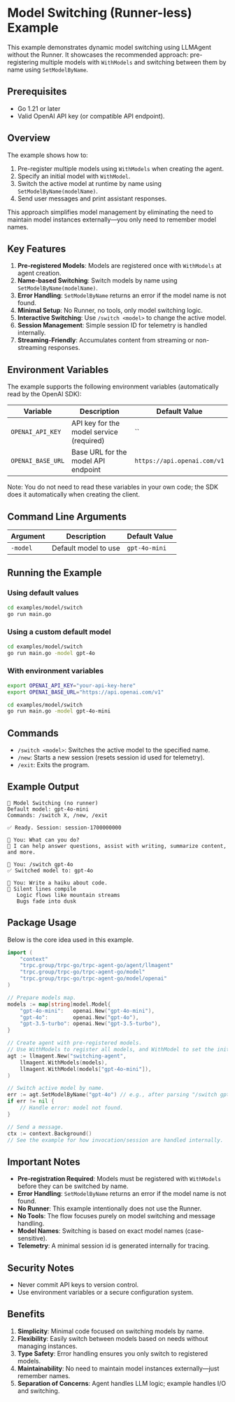 # Model Switching (Runner-less) Example

This example demonstrates dynamic model switching using LLMAgent without the Runner. It showcases the recommended approach: pre-registering multiple models with `WithModels` and switching between them by name using `SetModelByName`.

## Prerequisites

- Go 1.21 or later
- Valid OpenAI API key (or compatible API endpoint).

## Overview

The example shows how to:

1. Pre-register multiple models using `WithModels` when creating the agent.
2. Specify an initial model with `WithModel`.
3. Switch the active model at runtime by name using `SetModelByName(modelName)`.
4. Send user messages and print assistant responses.

This approach simplifies model management by eliminating the need to maintain model instances externally—you only need to remember model names.

## Key Features

1. **Pre-registered Models**: Models are registered once with `WithModels` at agent creation.
2. **Name-based Switching**: Switch models by name using `SetModelByName(modelName)`.
3. **Error Handling**: `SetModelByName` returns an error if the model name is not found.
4. **Minimal Setup**: No Runner, no tools, only model switching logic.
5. **Interactive Switching**: Use `/switch <model>` to change the active model.
6. **Session Management**: Simple session ID for telemetry is handled internally.
7. **Streaming-Friendly**: Accumulates content from streaming or non-streaming responses.

## Environment Variables

The example supports the following environment variables (automatically read by the OpenAI SDK):

| Variable          | Description                              | Default Value               |
| ----------------- | ---------------------------------------- | --------------------------- |
| `OPENAI_API_KEY`  | API key for the model service (required) | ``                          |
| `OPENAI_BASE_URL` | Base URL for the model API endpoint      | `https://api.openai.com/v1` |

Note: You do not need to read these variables in your own code; the SDK does it automatically when creating the client.

## Command Line Arguments

| Argument | Description          | Default Value |
| -------- | -------------------- | ------------- |
| `-model` | Default model to use | `gpt-4o-mini` |

## Running the Example

### Using default values

```bash
cd examples/model/switch
go run main.go
```

### Using a custom default model

```bash
cd examples/model/switch
go run main.go -model gpt-4o
```

### With environment variables

```bash
export OPENAI_API_KEY="your-api-key-here"
export OPENAI_BASE_URL="https://api.openai.com/v1"

cd examples/model/switch
go run main.go -model gpt-4o-mini
```

## Commands

- `/switch <model>`: Switches the active model to the specified name.
- `/new`: Starts a new session (resets session id used for telemetry).
- `/exit`: Exits the program.

## Example Output

```text
🚀 Model Switching (no runner)
Default model: gpt-4o-mini
Commands: /switch X, /new, /exit

✅ Ready. Session: session-1700000000

👤 You: What can you do?
🤖 I can help answer questions, assist with writing, summarize content, and more.

👤 You: /switch gpt-4o
✅ Switched model to: gpt-4o

👤 You: Write a haiku about code.
🤖 Silent lines compile
   Logic flows like mountain streams
   Bugs fade into dusk
```

## Package Usage

Below is the core idea used in this example.

```go
import (
    "context"
    "trpc.group/trpc-go/trpc-agent-go/agent/llmagent"
    "trpc.group/trpc-go/trpc-agent-go/model"
    "trpc.group/trpc-go/trpc-agent-go/model/openai"
)

// Prepare models map.
models := map[string]model.Model{
    "gpt-4o-mini":   openai.New("gpt-4o-mini"),
    "gpt-4o":        openai.New("gpt-4o"),
    "gpt-3.5-turbo": openai.New("gpt-3.5-turbo"),
}

// Create agent with pre-registered models.
// Use WithModels to register all models, and WithModel to set the initial model.
agt := llmagent.New("switching-agent",
    llmagent.WithModels(models),
    llmagent.WithModel(models["gpt-4o-mini"]),
)

// Switch active model by name.
err := agt.SetModelByName("gpt-4o") // e.g., after parsing "/switch gpt-4o"
if err != nil {
    // Handle error: model not found.
}

// Send a message.
ctx := context.Background()
// See the example for how invocation/session are handled internally.
```

## Important Notes

- **Pre-registration Required**: Models must be registered with `WithModels` before they can be switched by name.
- **Error Handling**: `SetModelByName` returns an error if the model name is not found.
- **No Runner**: This example intentionally does not use the Runner.
- **No Tools**: The flow focuses purely on model switching and message handling.
- **Model Names**: Switching is based on exact model names (case-sensitive).
- **Telemetry**: A minimal session id is generated internally for tracing.

## Security Notes

- Never commit API keys to version control.
- Use environment variables or a secure configuration system.

## Benefits

1. **Simplicity**: Minimal code focused on switching models by name.
2. **Flexibility**: Easily switch between models based on needs without managing instances.
3. **Type Safety**: Error handling ensures you only switch to registered models.
4. **Maintainability**: No need to maintain model instances externally—just remember names.
5. **Separation of Concerns**: Agent handles LLM logic; example handles I/O and switching.
